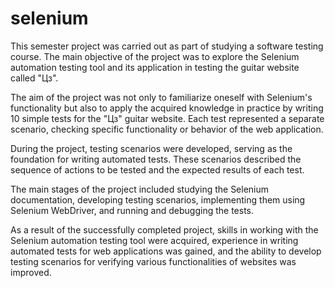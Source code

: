 # selenium
This semester project was carried out as part of studying a software testing course. The main objective of the project was to explore the Selenium automation testing tool and its application in testing the guitar website called "Цз".

The aim of the project was not only to familiarize oneself with Selenium's functionality but also to apply the acquired knowledge in practice by writing 10 simple tests for the "Цз" guitar website. Each test represented a separate scenario, checking specific functionality or behavior of the web application.

During the project, testing scenarios were developed, serving as the foundation for writing automated tests. These scenarios described the sequence of actions to be tested and the expected results of each test.

The main stages of the project included studying the Selenium documentation, developing testing scenarios, implementing them using Selenium WebDriver, and running and debugging the tests.

As a result of the successfully completed project, skills in working with the Selenium automation testing tool were acquired, experience in writing automated tests for web applications was gained, and the ability to develop testing scenarios for verifying various functionalities of websites was improved.